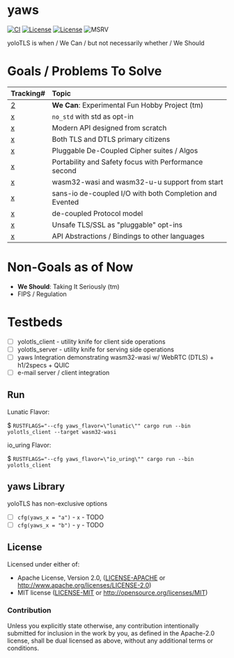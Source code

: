 # yaws

[![CI](https://github.com/yolotls/yolotls/actions/workflows/CI.yml/badge.svg)](https://github.com/yolotls/yolotls/actions/workflows/CI.yml)
[![License](https://img.shields.io/badge/License-Apache%202.0-blue.svg)](https://opensource.org/licenses/Apache-2.0)
[![License](https://img.shields.io/badge/License-MIT-yellow.svg)](https://opensource.org/licenses/MIT)
![MSRV](https://img.shields.io/badge/MSRV-1.60.0-blue)

yoloTLS is when / We Can / but not necessarily whether / We Should

# Goals / Problems To Solve

| Tracking#     | Topic                                                   |
| :---          | :---                                                    |
| [2](issues/2) | **We Can**: Experimental Fun Hobby Project (tm)         |
| [x](issues/x) | `no_std` with std as opt-in                             |
| [x](issues/x) | Modern API designed from scratch                        |
| [x](issues/x) | Both TLS and DTLS primary citizens                      |
| [x](issues/x) | Pluggable De-Coupled Cipher suites / Algos              |
| [x](issues/x) | Portability and Safety focus with Performance second    |
| [x](issues/x) | wasm32-wasi and wasm32-u-u support from start           |
| [x](issues/x) | sans-io de-coupled I/O with both Completion and Evented |
| [x](issues/x) | de-coupled Protocol model                               |
| [x](issues/x) | Unsafe TLS/SSL as "pluggable" opt-ins                   |
| [x](issues/x) | API Abstractions / Bindings to other languages          |

# Non-Goals as of Now

- **We Should**: Taking It Seriously (tm)
- FIPS / Regulation

# Testbeds

- [ ] yolotls_client - utility knife for client side operations
- [ ] yolotls_server - utility knife for serving side operations
- [ ] yaws Integration demonstrating wasm32-wasi w/ WebRTC (DTLS) + h1/2specs + QUIC
- [ ] e-mail server / client integration

## Run

Lunatic Flavor:

$ `RUSTFLAGS="--cfg yaws_flavor=\"lunatic\"" cargo run --bin yolotls_client --target wasm32-wasi`

io_uring Flavor:

$ `RUSTFLAGS="--cfg yaws_flavor=\"io_uring\"" cargo run --bin yolotls_client`

## yaws Library

yoloTLS has non-exclusive options

- [ ] `cfg(yaws_x = "a")` - `x` - TODO
- [ ] `cfg(yaws_x = "b")` - `y` - TODO

## License

Licensed under either of:

 * Apache License, Version 2.0, ([LICENSE-APACHE](LICENSE-APACHE) or http://www.apache.org/licenses/LICENSE-2.0)
 * MIT license ([LICENSE-MIT](LICENSE-MIT) or http://opensource.org/licenses/MIT)

### Contribution

Unless you explicitly state otherwise, any contribution intentionally submitted for inclusion in the work by you, as defined in the Apache-2.0 license, shall be dual licensed as above, without any additional terms or conditions.

